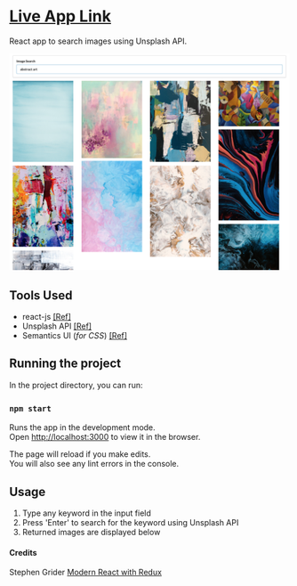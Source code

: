 # [Live App Link](https://image-searcher.vercel.app)

React app to search images using Unsplash API.

![image-searcher](public/image-searcher.png)

## Tools Used

- react-js [[Ref]](https://reactjs.org/docs/getting-started.html)
- Unsplash API [[Ref]](https://unsplash.com/documentation#getting-started)
- Semantics UI (_for CSS_) [[Ref]](https://semantic-ui.com/introduction/getting-started.html)

## Running the project

In the project directory, you can run:

### `npm start`

Runs the app in the development mode.<br />
Open [http://localhost:3000](http://localhost:3000) to view it in the browser.

The page will reload if you make edits.<br />
You will also see any lint errors in the console.

## Usage

1. Type any keyword in the input field
2. Press 'Enter' to search for the keyword using Unsplash API
3. Returned images are displayed below

#### Credits

Stephen Grider [Modern React with Redux](https://www.udemy.com/course/react-redux/)
